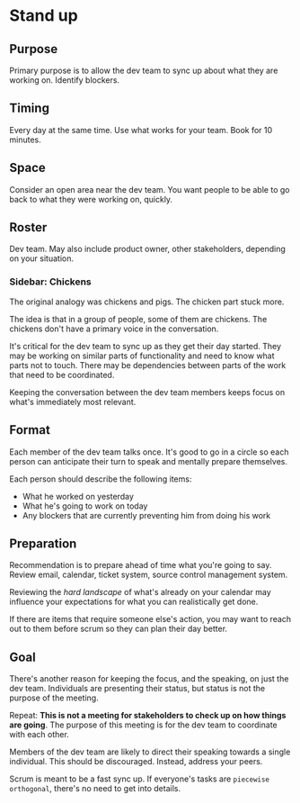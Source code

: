 # Stand up

## Purpose
Primary purpose is to allow the dev team to sync up about what they are working on. Identify blockers.

## Timing
Every day at the same time. Use what works for your team. Book for 10 minutes.

## Space
Consider an open area near the dev team. You want people to be able to go back to what they were working on, quickly.

## Roster
Dev team. May also include product owner, other stakeholders, depending on your situation.

### Sidebar: Chickens

The original analogy was chickens and pigs. The chicken part stuck more.

The idea is that in a group of people, some of them are chickens. The chickens don't have a primary voice in the conversation.

It's critical for the dev team to sync up as they get their day started. They may be working on similar parts of functionality and need to know what parts not to touch. There may be dependencies between parts of the work that need to be coordinated.

Keeping the conversation between the dev team members keeps focus on what's immediately most relevant.

## Format

Each member of the dev team talks once. It's good to go in a circle so each person can anticipate their turn to speak and mentally prepare themselves.

Each person should describe the following items:

 - What he worked on yesterday
 - What he's going to work on today
 - Any blockers that are currently preventing him from doing his work

## Preparation

Recommendation is to prepare ahead of time what you're going to say. Review email, calendar, ticket system, source control management system.

Reviewing the *hard landscape* of what's already on your calendar may influence your expectations for what you can realistically get done.

If there are items that require someone else's action, you may want to reach out to them before scrum so they can plan their day better.

## Goal

There's another reason for keeping the focus, and the speaking, on just the dev team. Individuals are presenting their status, but status is not the purpose of the meeting.

Repeat: **This is not a meeting for stakeholders to check up on how things are going**. The purpose of this meeting is for the dev team to coordinate with each other.

Members of the dev team are likely to direct their speaking towards a single individual. This should be discouraged. Instead, address your peers.

Scrum is meant to be a fast sync up. If everyone's tasks are `piecewise orthogonal`, there's no need to get into details.
